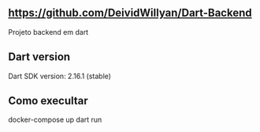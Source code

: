 ## https://github.com/DeividWillyan/Dart-Backend

Projeto backend em dart

## Dart version

Dart SDK version: 2.16.1 (stable)


## Como execultar
docker-compose up
dart run
